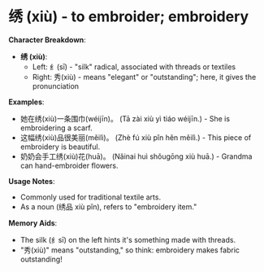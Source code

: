 # **绣 (xiù) - to embroider; embroidery**

**Character Breakdown**:  
- **绣 (xiù)**:
  - Left: 纟(sī) - "silk" radical, associated with threads or textiles
  - Right: 秀(xiù) - means "elegant" or "outstanding"; here, it gives the pronunciation

**Examples**:  
- 她在绣(xiù)一条围巾(wéijīn)。 (Tā zài xiù yì tiáo wéijīn.) - She is embroidering a scarf.  
- 这幅绣(xiù)品很美丽(měilì)。 (Zhè fú xiù pǐn hěn měilì.) - This piece of embroidery is beautiful.  
- 奶奶会手工绣(xiù)花(huā)。 (Nǎinai huì shǒugōng xiù huā.) - Grandma can hand-embroider flowers.

**Usage Notes**:  
- Commonly used for traditional textile arts.  
- As a noun (绣品 xiù pǐn), refers to "embroidery item."

**Memory Aids**:  
- The silk (纟sī) on the left hints it's something made with threads.  
- "秀(xiù)" means "outstanding," so think: embroidery makes fabric outstanding!